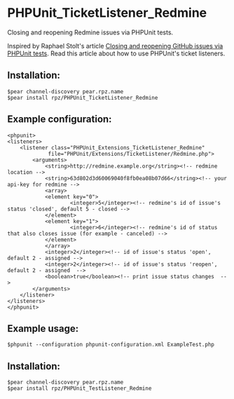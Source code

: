PHPUnit_TicketListener_Redmine
===============================

Closing and reopening Redmine issues via PHPUnit tests.

Inspired by Raphael Stolt's article [Closing and reopening GitHub issues via PHPUnit tests](http://raphaelstolt.blogspot.com/2010/01/closing-and-reopening-github-issues-via.html). Read this article about how to use PHPUnit's ticket listeners.

Installation:
---------------------------------

    $pear channel-discovery pear.rpz.name
    $pear install rpz/PHPUnit_TicketListener_Redmine


Example configuration:
---------------------------------
    <phpunit>
	<listeners>
	    <listener class="PHPUnit_Extensions_TicketListener_Redmine" 
                 file="PHPUnit/Extensions/TicketListener/Redmine.php">
    		<arguments>
    		    <string>http://redmine.example.org</string><!-- redmine location -->
    		    <string>63d802d3d60069040f8fb0ea08b07d66</string><!-- your api-key for redmine -->
    		    <array>
        		<element key="0">
            		    <integer>5</integer><!-- redmine's id of issue's status 'closed', default 5 - closed -->
        		</element>
        		<element key="1">
            		    <integer>6</integer><!-- redmine's id of status that also closes issue (for example - canceled) -->
        		</element>
    		    </array>
    		    <integer>2</integer><!-- id of issue's status 'open', default 2 - assigned -->
    		    <integer>2</integer><!-- id of issue's status 'reopen', default 2 - assigned  -->
    		    <boolean>true</boolean><!-- print issue status changes  -->
    		</arguments>
	    </listener>
	</listeners>
    </phpunit>

Example usage:
---------------------------------

    $phpunit --configuration phpunit-configuration.xml ExampleTest.php


Installation:
---------------------------------

    $pear channel-discovery pear.rpz.name
    $pear install rpz/PHPUnit_TestListener_Redmine
    